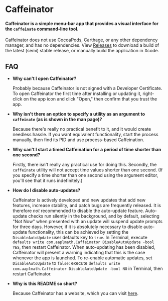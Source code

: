 # Caffeinator

#### Caffeinator is a simple menu-bar app that provides a visual interface for the `caffeinate` command-line tool.

Caffeinator does not use CocoaPods, Carthage, or any other dependency manager, and has no dependencies. View [Releases](https://www.github.com/aaplmath/Caffeinator/releases) to download a build of the latest (semi) stable release, or manually build the application in Xcode.

## FAQ

* **Why can't I open Caffeinator?**

  Probably because Caffeinator is not signed with a Developer Certificate. To open Caffeinator the first time after installing or updating it, right-click on the app icon and click "Open," then confirm that you trust the app.

* **Why isn't there an option to specify a utility as an argument to `caffeinate` (as is shown in the man page)?**

  Because there's really no practical benefit to it, and it would create needless hassle. If you want equivalent functionality, start the process manually, then find its PID and use process-based Caffeination.

* **Why can't I start a timed Caffeination for a period of time shorter than one second?**

  Firstly, there isn't really any practical use for doing this. Secondly, the `caffeinate` utility will not accept time values shorter than one second. (If you specify a time shorter than one second using the argument editor, you'll see that it runs indefinitely.)

* **How do I disable auto-updates?**

  Caffeinator is actively developed and new updates that add new features, increase stability, and patch bugs are frequently released. It is therefore *not* recommended to disable the auto-update feature. Auto-update checks run silently in the background, and by default, selecting "Not Now" when presented with an update will suspend update prompts for three days. However, if it is absolutely necessary to disable auto-update functionality, this can be achieved by setting the `DisableAutoUpdate` user defaults key to `true`. In Terminal, execute `defaults write com.aaplmath.Caffeinator DisableAutoUpdate -bool YES`, then restart Caffeinator. When auto-updating has been disabled, Caffeinator will present a warning indicating that this is the case whenever the app is launched. To re-enable automatic updates, set `DisableAutoUpdate` to `false`: execute `defaults write com.aaplmath.Caffeinator DisableAutoUpdate -bool NO` in Terminal, then restart Caffeinator. 

* **Why is this README so short?**

  Because Caffeinator has a website, which you can visit [here](https://aaplmath.github.io/Caffeinator).